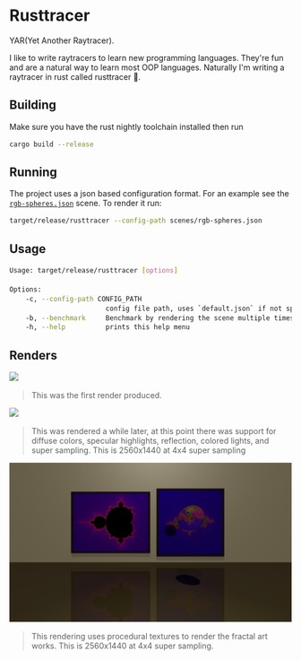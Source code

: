 # Rusttracer

YAR(Yet Another Raytracer).

I like to write raytracers to learn new programming languages. They're fun and are a natural way to learn most OOP languages. Naturally I'm writing a raytracer in rust called rusttracer 🙂.

## Building

Make sure you have the rust nightly toolchain installed then run

```bash
cargo build --release
```

## Running

The project uses a json based configuration format. For an example see the [`rgb-spheres.json`](scenes/rgb-spheres.json) scene. To render it run:

```bash
target/release/rusttracer --config-path scenes/rgb-spheres.json
```

## Usage

```bash
Usage: target/release/rusttracer [options]

Options:
    -c, --config-path CONFIG_PATH
                        config file path, uses `default.json` if not specified
    -b, --benchmark     Benchmark by rendering the scene multiple times
    -h, --help          prints this help menu
```

## Renders


![](docs/first-render.png)
> This was the first render produced.


![](docs/bit-later-render.png)
> This was rendered a while later, at this point there was support for diffuse colors, specular highlights, reflection, colored lights, and super sampling. This is 2560x1440 at 4x4 super sampling

![](docs/procedural-fractal-gallery.png)
> This rendering uses procedural textures to render the fractal art works. This is 2560x1440 at 4x4 super sampling.

